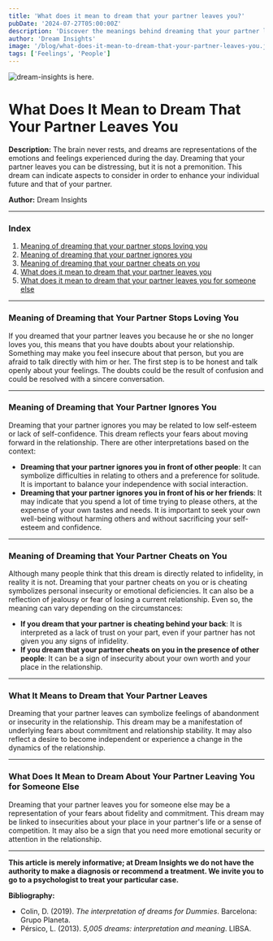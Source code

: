 ```yaml
---
title: 'What does it mean to dream that your partner leaves you?'
pubDate: '2024-07-27T05:00:00Z'
description: 'Discover the meanings behind dreaming that your partner leaves you, including relationship doubts, insecurities, and the impact on your self-esteem.'
author: 'Dream Insights'
image: '/blog/what-does-it-mean-to-dream-that-your-partner-leaves-you.jpeg'
tags: ['Feelings', 'People']
---
```


![dream-insights is here.](/blog/what-does-it-mean-to-dream-that-your-partner-leaves-you.jpeg)

# What Does It Mean to Dream That Your Partner Leaves You

**Description:** The brain never rests, and dreams are representations of the emotions and feelings experienced during the day. Dreaming that your partner leaves you can be distressing, but it is not a premonition. This dream can indicate aspects to consider in order to enhance your individual future and that of your partner.

**Author:** Dream Insights

---

### Index

1. [Meaning of dreaming that your partner stops loving you](#meaning-of-dreaming-that-your-partner-stops-loving-you)
2. [Meaning of dreaming that your partner ignores you](#meaning-of-dreaming-that-your-partner-ignores-you)
3. [Meaning of dreaming that your partner cheats on you](#meaning-of-dreaming-that-your-partner-cheats-on-you)
4. [What does it mean to dream that your partner leaves you](#what-does-it-mean-to-dream-that-your-partner-leaves-you)
5. [What does it mean to dream that your partner leaves you for someone else](#what-does-it-mean-to-dream-that-your-partner-leaves-you-for-someone-else)

---

### Meaning of Dreaming that Your Partner Stops Loving You

If you dreamed that your partner leaves you because he or she no longer loves you, this means that you have doubts about your relationship. Something may make you feel insecure about that person, but you are afraid to talk directly with him or her. The first step is to be honest and talk openly about your feelings. The doubts could be the result of confusion and could be resolved with a sincere conversation.

---

### Meaning of Dreaming that Your Partner Ignores You

Dreaming that your partner ignores you may be related to low self-esteem or lack of self-confidence. This dream reflects your fears about moving forward in the relationship. There are other interpretations based on the context:

- **Dreaming that your partner ignores you in front of other people**: It can symbolize difficulties in relating to others and a preference for solitude. It is important to balance your independence with social interaction.
- **Dreaming that your partner ignores you in front of his or her friends**: It may indicate that you spend a lot of time trying to please others, at the expense of your own tastes and needs. It is important to seek your own well-being without harming others and without sacrificing your self-esteem and confidence.

---

### Meaning of Dreaming that Your Partner Cheats on You

Although many people think that this dream is directly related to infidelity, in reality it is not. Dreaming that your partner cheats on you or is cheating symbolizes personal insecurity or emotional deficiencies. It can also be a reflection of jealousy or fear of losing a current relationship. Even so, the meaning can vary depending on the circumstances:

- **If you dream that your partner is cheating behind your back**: It is interpreted as a lack of trust on your part, even if your partner has not given you any signs of infidelity.
- **If you dream that your partner cheats on you in the presence of other people**: It can be a sign of insecurity about your own worth and your place in the relationship.

---

### What It Means to Dream that Your Partner Leaves

Dreaming that your partner leaves can symbolize feelings of abandonment or insecurity in the relationship. This dream may be a manifestation of underlying fears about commitment and relationship stability. It may also reflect a desire to become independent or experience a change in the dynamics of the relationship.

---

### What Does It Mean to Dream About Your Partner Leaving You for Someone Else

Dreaming that your partner leaves you for someone else may be a representation of your fears about fidelity and commitment. This dream may be linked to insecurities about your place in your partner's life or a sense of competition. It may also be a sign that you need more emotional security or attention in the relationship.

---

**This article is merely informative; at Dream Insights we do not have the authority to make a diagnosis or recommend a treatment. We invite you to go to a psychologist to treat your particular case.**

**Bibliography:**

- Colin, D. (2019). _The interpretation of dreams for Dummies_. Barcelona: Grupo Planeta.
- Pérsico, L. (2013). _5,005 dreams: interpretation and meaning_. LIBSA.